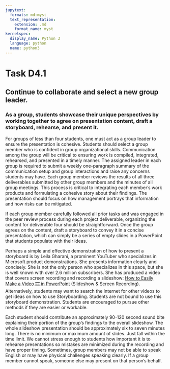 ```yaml
---
jupytext:
  formats: md:myst
  text_representation:
    extension: .md
    format_name: myst
kernelspec:
  display_name: Python 3
  language: python
  name: python3
---
```


# Task D4.1

## Continue to collaborate and select a new group leader. 
### As a group, students showcase their unique perspectives by working together to agree on presentation content, draft a storyboard, rehearse, and present it.

For groups of less than four students, one must act as a group leader to ensure the presentation is cohesive. Students should select a group member who is confident in group organizational skills. Communication among the group will be critical to ensuring work is compiled, integrated, rehearsed, and presented in a timely manner. The assigned leader in each group is required to submit a weekly one-paragraph summary of the communication setup and group interactions and raise any concerns students may have.
Each group member reviews the results of all three deliverables submitted by other group members and the minutes of all group meetings. This process is critical to integrating each member’s work products and formulating a cohesive story about their findings. The presentation should focus on how management portrays that information and how risks can be mitigated.

If each group member carefully followed all prior tasks and was engaged in the peer review process during each project deliverable, organizing the content for deliverable four should be straightforward. Once the group agrees on the content, draft a storyboard to convey it in a concise presentation, which can simply be a series of empty slides in a PowerPoint that students populate with their ideas.

Perhaps a simple and effective demonstration of how to present a storyboard is by Leila Gharani, a prominent YouTuber who specializes in Microsoft product demonstrations. She presents information clearly and concisely. She is not the only person who specializes in this space, but she is well known with over 2.6 million subscribers. She has produced a video that covers screen recording and recording a slideshow: [How to Easily Make a Video 🎞️ in PowerPoint](https://www.youtube.com/watch?v=hisnhKK94nI) (Slideshow & Screen Recording). Alternatively, students may want to search the internet for other videos to get ideas on how to use Storyboarding. Students are not bound to use this storyboard demonstration. Students are encouraged to pursue other methods if they are easier or workable.

Each student should contribute an approximately 90-120 second sound bite explaining their portion of the group’s findings to the overall slideshow. The whole slideshow presentation should be approximately six to seven minutes long. There is no minimum or maximum amount of slides. Just fall within the time limit.
We cannot stress enough to students how important it is to rehearse presentations so mistakes are minimized during the recording and have proper timing. Sometimes, group members may not be able to speak English or may have physical challenges speaking clearly. If a group member cannot speak, someone else may present on that person’s behalf. 



